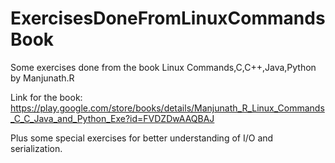 # ExercisesDoneFromLinuxCommandsBook
Some exercises done from the book Linux Commands,C,C++,Java,Python by Manjunath.R 

Link for the book:
https://play.google.com/store/books/details/Manjunath_R_Linux_Commands_C_C_Java_and_Python_Exe?id=FVDZDwAAQBAJ

Plus some special exercises for better understanding of I/O and serialization.
